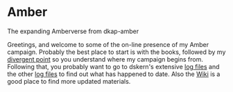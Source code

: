# Amber
The expanding Amberverse from dkap-amber

Greetings, and welcome to some of the on-line presence of my Amber campaign.  Probably the best place to start is with the books, followed by my <A HREF="https://github.com/mrdkap/Amber/blob/master/divertent_point.md">divergent point</A> so you understand where my campaign begins from.  Following that, you probably want to go to dskern's extensive <A HREF="http://www.haven.org/~dskern/amber/">log files</A> and the other <A HREF="logs/">log files</A> to find out what has happened to date.  Also the <A HREF="https://github.com/mrdkap/Amber/wiki">Wiki</A>
is a good place to find more updated materials.

